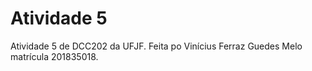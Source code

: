# Atividade 5

Atividade 5 de DCC202 da UFJF. Feita po Vinícius Ferraz Guedes Melo matrícula 201835018.
